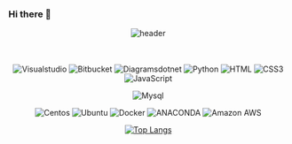 ### Hi there 👋

<div align="center"> 
  
![header](https://capsule-render.vercel.app/api?type=wave&color=auto&height=300&section=header&text=ノーマルさん&fontSize=90)

<br>
<br>

<!-- Image [badge 2] -->
<!-- framework -->
<img alt= "Visualstudio" src="https://img.shields.io/badge/visualstudio-5C2D91?style=for-the-badge&logo=Visualstudio&logoColor=white"/>
<img alt= "Bitbucket" src="https://img.shields.io/badge/bitbucket-0052CC?style=for-the-badge&logo=Bitbucket&logoColor=white"/>
<img alt= "Diagramsdotnet" src="https://img.shields.io/badge/diagramsdotnet-F08705?style=for-the-badge&logo=Diagramsdotnet&logoColor=white"/>

<!-- Program -->
<img alt= "Python" src="https://img.shields.io/badge/Python-3776AB?style=for-the-badge&logo=Python&logoColor=white"/>
<img alt= "HTML" src="https://img.shields.io/badge/HTML-E34F26?style=for-the-badge&logo=Anaconda&logoColor=white"/>
<img alt= "CSS3" src="https://img.shields.io/badge/css3-1572B6?style=for-the-badge&logo=CSS3&logoColor=white"/>
<img alt= "JavaScript" src="https://img.shields.io/badge/javascript-F7DF1E?style=for-the-badge&logo=Javascript&logoColor=white"/>

<img alt= "Mysql" src="https://img.shields.io/badge/mysql-4479A1?style=for-the-
badge&logo=Mysql&logoColor=white"/>

<!-- Infra -->
<img alt= "Centos" src="https://img.shields.io/badge/centos-262577?style=for-the-badge&logo=Centos&logoColor=white"/>
<img alt= "Ubuntu" src="https://img.shields.io/badge/ubuntu-E95420?style=for-the-badge&logo=Ubuntu&logoColor=white"/>
<img alt= "Docker" src="https://img.shields.io/badge/docker-2496ED?style=for-the-badge&logo=Docker&logoColor=white"/>
<img alt= "ANACONDA" src="https://img.shields.io/badge/anaconda-44A833?style=for-the-badge&logo=HTML5&logoColor=white"/>

<!-- Cloud -->
<img alt= "Amazon AWS" src="https://img.shields.io/badge/amazonaws-232F3E?style=for-the-badge&logo=Amazon AWS&logoColor=white"/>

<br>

[![Top Langs](https://github-readme-stats.vercel.app/api/top-langs/?username=regular94)](https://github.com/anuraghazra/github-readme-stats)

</div>
